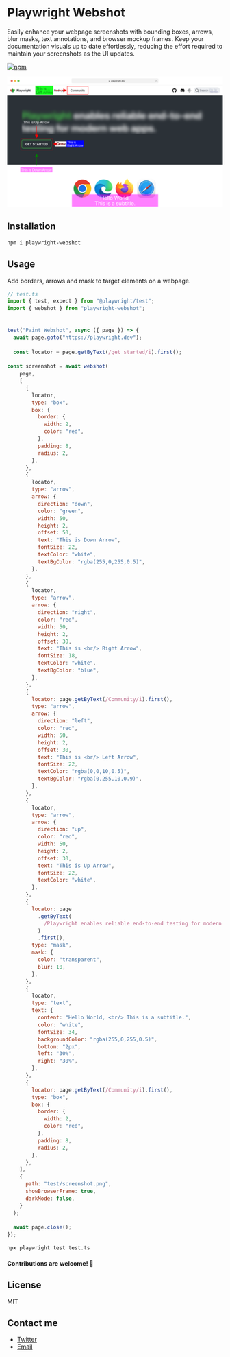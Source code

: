 # Playwright Webshot

Easily enhance your webpage screenshots with bounding boxes, arrows, blur masks, text annotations, and browser mockup frames. Keep your documentation visuals up to date effortlessly, reducing the effort required to maintain your screenshots as the UI updates.

[![npm](https://img.shields.io/npm/v/playwright-webshot.svg)](https://www.npmjs.com/package/playwright-webshot)


![](./test/webshot.spec.ts-snapshots/Paint-Webshot-1-darwin.png)

## Installation
```bash
npm i playwright-webshot
```

## Usage

Add borders, arrows and mask to target elements on a webpage.

```javascript
// test.ts 
import { test, expect } from "@playwright/test";
import { webshot } from "playwright-webshot";


test("Paint Webshot", async ({ page }) => {
  await page.goto("https://playwright.dev");

  const locator = page.getByText(/get started/i).first();

const screenshot = await webshot(
    page,
    [
      {
        locator,
        type: "box",
        box: {
          border: {
            width: 2,
            color: "red",
          },
          padding: 8,
          radius: 2,
        },
      },
      {
        locator,
        type: "arrow",
        arrow: {
          direction: "down",
          color: "green",
          width: 50,
          height: 2,
          offset: 50,
          text: "This is Down Arrow",
          fontSize: 22,
          textColor: "white",
          textBgColor: "rgba(255,0,255,0.5)",
        },
      },
      {
        locator,
        type: "arrow",
        arrow: {
          direction: "right",
          color: "red",
          width: 50,
          height: 2,
          offset: 30,
          text: "This is <br/> Right Arrow",
          fontSize: 18,
          textColor: "white",
          textBgColor: "blue",
        },
      },
      {
        locator: page.getByText(/Community/i).first(),
        type: "arrow",
        arrow: {
          direction: "left",
          color: "red",
          width: 50,
          height: 2,
          offset: 30,
          text: "This is <br/> Left Arrow",
          fontSize: 22,
          textColor: "rgba(0,0,10,0.5)",
          textBgColor: "rgba(0,255,10,0.9)",
        },
      },
      {
        locator,
        type: "arrow",
        arrow: {
          direction: "up",
          color: "red",
          width: 50,
          height: 2,
          offset: 30,
          text: "This is Up Arrow",
          fontSize: 22,
          textColor: "white",
        },
      },
      {
        locator: page
          .getByText(
            /Playwright enables reliable end-to-end testing for modern web apps./i
          )
          .first(),
        type: "mask",
        mask: {
          color: "transparent",
          blur: 10,
        },
      },
      {
        locator,
        type: "text",
        text: {
          content: "Hello World, <br/> This is a subtitle.",
          color: "white",
          fontSize: 34,
          backgroundColor: "rgba(255,0,255,0.5)",
          bottom: "2px",
          left: "30%",
          right: "30%",
        },
      },
      {
        locator: page.getByText(/Community/i).first(),
        type: "box",
        box: {
          border: {
            width: 2,
            color: "red",
          },
          padding: 8,
          radius: 2,
        },
      },
    ],
    {
      path: "test/screenshot.png",
      showBrowserFrame: true,
      darkMode: false,
    }
  );
  
  await page.close();
});

```

```bash
npx playwright test test.ts
```

#### Contributions are welcome! 🎉

## License
MIT


## Contact me
- [Twitter](https://twitter.com/int2float)
- [Email](mailto:mail2paras.s@gmail.com)
